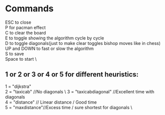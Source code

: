 # Commands

ESC to close \
P for pacman effect \
C to clear the board \
E to toggle showing the algorithm cycle by cycle \
D to toggle diagonals(just to make clear toggles bishop moves like in chess)  \
UP and DOWN to fast or slow the algorithm \
S to save \
Space to start \
## 1 or 2 or 3 or 4 or 5 for different heuristics: 
1 = "dijkstra" \
2 = "taxicab" //No diagonals \ 
3 = "taxicabdiagonal" //Excellent time with diagonals \
4 = "distance" // Linear distance / Good time \
5 = "maxdistance"//Excess time / sure shortest for diagonals \
